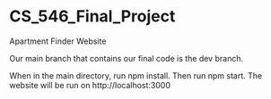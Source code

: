 # CS_546_Final_Project

Apartment Finder Website

Our main branch that contains our final code is the dev branch.

When in the main directory, run npm install.
Then run npm start.
The website will be run on http://localhost:3000
